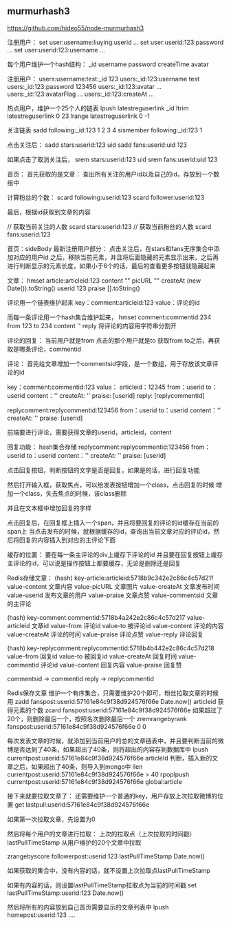 ## murmurhash3
https://github.com/hideo55/node-murmurhash3

注册用户：
set user:username:liuying:userid ...
set user:userid:123:password ...
set user:userid:123:username ...

每个用户维护一个hash结构：
_id
username
password
createTime
avatar

注册用户：
users:username:test:_id 123
users:_id:123:username test
users:_id:123:password 123456
users:_id:123:avatar ...
users:_id:123:avatarFlag ...
users:_id:123:createAt ...

热点用户，维护一个25个人的链表
lpush latestreguserlink _id
ltrim latestreguserlink 0 23
lrange latestreguserlink 0 -1

关注链表
sadd following:_id:123 1 2 3 4
sismember following:_id:123 1

点击关注后：
sadd stars:userid:123 uid
sadd fans:userid:uid 123

如果点击了取消关注后，
srem stars:userid:123 uid
srem fans:userid:uid 123

首页：
首先获取的是文章：
查出所有关注的用户id以及自己的id，存放到一个数组中


计算粉丝的个数：
scard following:userid:123
scard follower:userid:123

最后，根据id获取到文章的内容

// 获取当前关注的人数
scard stars:userid:123
// 获取当前粉丝的人数
scard fans:userid:123


首页：sideBody
最新注册用户部分：
点击关注后，在stars和fans无序集合中添加对应的用户id
之后，移除当前元素，并且将后面隐藏的元素显示出来，之后再进行判断显示的元素长度，如果小于6个的话，最后的查看更多按钮就隐藏起来

文章：
hmset article:articleid:123 content "" picURL "" createAt (new Date()).toString() userid 123 praise [].toString()

评论用一个链表维护起来
key：comment:articleid:123
value：评论的id

而每一条评论用一个hash集合维护起来，
hmset comment:commentid:234
from 123 to 234 content '' reply 将评论的内容用字符串分割开

评论的回复：
当前用户就是from
点击的那个用户就是to
获取from to之后，再获取是哪条评论，commentid

评论：
首先给文章增加一个commentsid字段，是一个数组，用于存放该文章评论的id

key：comment:commentid:123
value：
articleid：12345
from：userid
to：userid
content：''
createAt: ''
praise: [userid]
reply: [replycommentid]

replycomment:replycommentid:123456
from：userid
to：userid
content：''
createAt: ''
praise: [userid]

前端要进行评论，需要获得文章的userid，articleid，content

回复功能：
hash集合存储
replycomment:replycommentid:123456
from：userid
to：userid
content：''
createAt: ''
praise: [userid]

点击回复按钮，判断按钮的文字是否是回复，如果是的话，进行回复功能

然后打开输入框，获取焦点，可以给发表按钮增加一个class，点击回复的时候
增加一个class，失去焦点的时候，该class删除

并且在文本框中增加回复的字样

点击回复后，在回复框上插入一个span，并且将要回复的评论的id缓存在当前的span上
当点击发布的时候，就根据缓存的id，查询出当前文章对应的评论id，然后将回复的内容插入到对应的主评论下面

缓存的位置：
要在每一条主评论的div上缓存下评论的id
并且要在回复按钮上缓存主评论的id，可以说是操作按钮上都要缓存，无论是删除还是回复

Redis存储文章：
(hash) 
key-article:articleid:5718b9c342e2c86c4c57d21f
value-content     文章内容
value-picURL      文章图片
value-createAt    文章发布时间
value-userid      发布文章的用户
value-praise      文章点赞
value-commentsid  文章的主评论

(hash)
key-comment:commentid:5718b4a242e2c86c4c57d217
value-articleid   文章id
value-from        评论id
value-to          被评论id
value-content     评论的内容
value-createAt    评论的时间
value-praise      评论点赞
value-reply       评论回复

(hash)
key-replycomment:replycommentid:5718b4b442e2c86c4c57d218
value-from        回复id
value-to          被回复id
value-createAt    回复时间
value-commentid   评论id
value-content     回复内容
value-praise      回复赞

commentsid -> commentid
reply -> replycommentid

Redis保存文章
维护一个有序集合，只需要维护20个即可，粉丝拉取文章的时候用
zadd fanspost:userid:57161e84c9f38d924576f66e Date.now() articleid
获得元素的个数
zcard fanspost:userid:57161e84c9f38d924576f66e
如果超过了20个，则删除最后一个，按照名次删除最后一个
zremrangebyrank fanspost:userid:57161e84c9f38d924576f66e 0 0

每次发表文章的时候，就添加到当前用户的总的文章链表中，并且要判断当前的微博是否达到了40条，如果超出了40条，则将超出的内容存到数据库中
lpush currentpost:userid:57161e84c9f38d924576f66e articleId
判断，插入新的文章之后，如果超出了40条，则导入到mongo中
llen currentpost:userid:57161e84c9f38d924576f66e > 40
rpoplpush currentpost:userid:57161e84c9f38d924576f66e global:article

接下来就要拉取文章了：
还需要维护一个普通的key，用户存放上次拉取微博的位置
get lastpull:userid:57161e84c9f38d924576f66e

如果第一次拉取文章，先设置为0

然后将每个用户的文章进行拉取：
上次的拉取点（上次拉取的时间戳）
lastPullTimeStamp
从用户维护的20个文章中拉取

zrangebyscore followerpost:userid:123 lastPullTimeStamp Date.now()

如果获取的集合中，没有内容的话，就不设置上次拉取点lastPullTimeStamp

如果有内容的话，则设置lastPullTimeStamp拉取点为当前的时间戳
set lastPullTimeStamp:userid:123 Date.now()

然后将所有的内容放到自己首页需要显示的文章列表中
lpush homepost:userid:123 ....